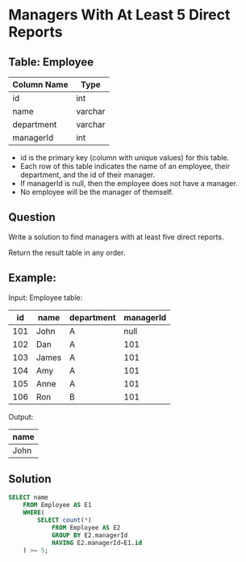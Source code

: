 # Managers With At Least 5 Direct Reports

## Table: Employee

| Column Name | Type    |
| --- | --- |
| id          | int     |
| name        | varchar |
| department  | varchar |
| managerId   | int     |

- id is the primary key (column with unique values) for this table.
- Each row of this table indicates the name of an employee, their department, and the id of their manager.
- If managerId is null, then the employee does not have a manager.
- No employee will be the manager of themself.
 
## Question

Write a solution to find managers with at least five direct reports.

Return the result table in any order.

## Example:

Input: 
Employee table:

| id  | name  | department | managerId |
| --- | --- | --- | --- |
| 101 | John  | A          | null      |
| 102 | Dan   | A          | 101       |
| 103 | James | A          | 101       |
| 104 | Amy   | A          | 101       |
| 105 | Anne  | A          | 101       |
| 106 | Ron   | B          | 101       |

Output: 

| name |
| --- |
| John |

## Solution

```sql
SELECT name 
    FROM Employee AS E1
    WHERE(
        SELECT count(*)
            FROM Employee AS E2 
            GROUP BY E2.managerId 
            HAVING E2.managerId=E1.id
    ) >= 5;
```
